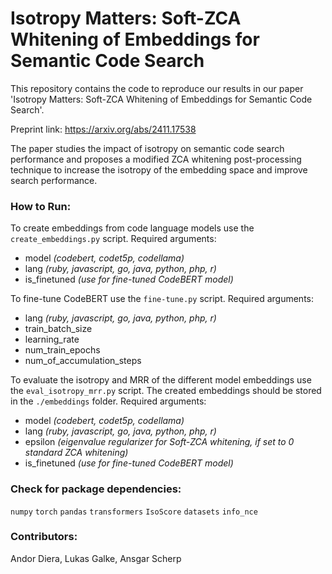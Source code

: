 # Isotropy Matters: Soft-ZCA Whitening of Embeddings for Semantic Code Search

This repository contains the code to reproduce our results in our paper 'Isotropy Matters: Soft-ZCA Whitening of Embeddings for Semantic Code Search'.

Preprint link: https://arxiv.org/abs/2411.17538

The paper studies the impact of isotropy on semantic code search performance and proposes a modified ZCA whitening post-processing technique to increase the isotropy of the embedding space and improve search performance.

### How to Run:

To create embeddings from code language models use the `create_embeddings.py` script. Required arguments:
* model <em>(codebert, codet5p, codellama)</em>
* lang <em>(ruby, javascript, go, java, python, php, r)</em>
* is_finetuned <em>(use for fine-tuned CodeBERT model)</em>

To fine-tune CodeBERT use the `fine-tune.py` script. Required arguments:
* lang <em>(ruby, javascript, go, java, python, php, r)</em>
* train_batch_size
* learning_rate
* num_train_epochs
* num_of_accumulation_steps

To evaluate the isotropy and MRR of the different model embeddings use the `eval_isotropy_mrr.py` script. The created embeddings should be stored in the `./embeddings` folder. Required arguments:

* model <em>(codebert, codet5p, codellama)</em>
* lang <em>(ruby, javascript, go, java, python, php, r)</em>
* epsilon <em>(eigenvalue regularizer for Soft-ZCA whitening, if set to 0 standard ZCA whitening)</em>
* is_finetuned <em>(use for fine-tuned CodeBERT model)</em>

### Check for package dependencies:

`numpy` `torch` `pandas` `transformers` `IsoScore` `datasets` `info_nce`

### Contributors:
Andor Diera, Lukas Galke, Ansgar Scherp
